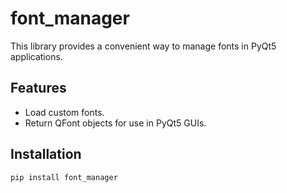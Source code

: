 # font_manager

This library provides a convenient way to manage fonts in PyQt5 applications.

## Features
- Load custom fonts.
- Return QFont objects for use in PyQt5 GUIs.

## Installation
```bash
pip install font_manager
